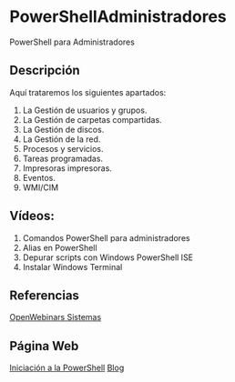 # PowerShellAdministradores
PowerShell para Administradores
## Descripción
Aquí trataremos los siguientes apartados:
1. La Gestión de usuarios y grupos.
2. La Gestión de carpetas compartidas.
3. La Gestión de discos.
4. La Gestión de la red.
5. Procesos y servicios.
6. Tareas programadas.
7. Impresoras impresoras.
8. Eventos.
9. WMI/CIM

## Vídeos:
1. Comandos PowerShell para administradores
2. Alias en PowerShell 
3. Depurar scripts con Windows PowerShell ISE
4. Instalar Windows Terminal

## Referencias
[OpenWebinars Sistemas](https://openwebinars.net/cursos/sistemas/)
## Página Web
[Iniciación a la PowerShell](https://mftienda.github.io/PowerShellPrincipiantes)
[Blog](https://madoti.wordpress.com/)